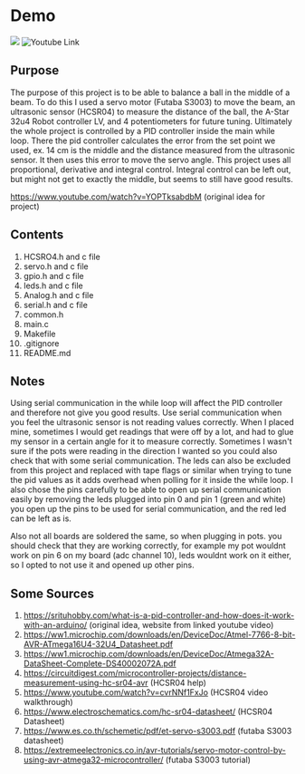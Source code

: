 # **Demo**
![](readmeResources/demo.gif)
![Youtube Link](https://www.youtube.com/watch?v=hQyoTf7jqUQ)

## **Purpose**

The purpose of this project is to be able to balance a ball in the middle of a beam.
To do this I used a servo motor (Futaba S3003) to move the beam, an ultrasonic sensor (HCSR04) to measure
the distance of the ball, the A-Star 32u4 Robot controller LV, and 4 potentiometers for future tuning. Ultimately the 
whole project is controlled by a PID controller inside the main while loop. There 
the pid controller calculates the error from the set point we used, ex. 14 cm is the middle and 
the distance measured from the ultrasonic sensor. It then uses this error to move the servo angle.
This project uses all proportional, derivative and integral control. Integral control can be left out,
but might not get to exactly the middle, but seems to still have good results.

https://www.youtube.com/watch?v=YOPTksabdbM (original idea for project)


## **Contents**

1. HCSRO4.h and c file
2. servo.h and c file
3. gpio.h and c file
4. leds.h and c file
5. Analog.h and c file
6. serial.h and c file
7. common.h
8. main.c
9. Makefile
10. .gitignore
11. README.md

## **Notes**

Using serial communication in the while loop will affect the PID controller and therefore not give you good results.
Use serial communication when you feel the ultrasonic sensor is not reading values correctly. When I placed mine, sometimes I would get readings that were off
by a lot, and had to glue my sensor in a certain angle for it to measure correctly. Sometimes I wasn't sure if the pots were reading in the direction I wanted
so you could also check that with some serial communication. The leds can also be excluded from this project and replaced with tape flags or similar when trying to 
tune the pid values as it adds overhead when polling for it inside the while loop. I also chose the pins carefully to be able to open up serial communication easily
by removing the leds plugged into pin 0 and pin 1 (green and white) you open up the pins to be used for serial communication, and the red led can be left as is.

Also not all boards are soldered the same, so when plugging in pots. you should check that they are working correctly, for example my pot wouldnt work on 
pin 6 on my board (adc channel 10), leds wouldnt work on it either, so I opted to not use it and opened up other pins.

## **Some Sources**
1. https://srituhobby.com/what-is-a-pid-controller-and-how-does-it-work-with-an-arduino/ (original idea, website from linked youtube video)
1. https://ww1.microchip.com/downloads/en/DeviceDoc/Atmel-7766-8-bit-AVR-ATmega16U4-32U4_Datasheet.pdf
1. https://ww1.microchip.com/downloads/en/DeviceDoc/Atmega32A-DataSheet-Complete-DS40002072A.pdf
1. https://circuitdigest.com/microcontroller-projects/distance-measurement-using-hc-sr04-avr (HCSR04 help)
1. https://www.youtube.com/watch?v=cvrNNf1FxJo (HCSR04 video walkthrough)
1. https://www.electroschematics.com/hc-sr04-datasheet/ (HCSR04 Datasheet)
1. https://www.es.co.th/schemetic/pdf/et-servo-s3003.pdf (futaba S3003 datasheet)
1. https://extremeelectronics.co.in/avr-tutorials/servo-motor-control-by-using-avr-atmega32-microcontroller/ (futaba S3003 tutorial)


